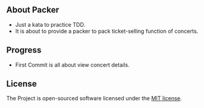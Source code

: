 ## About Packer
- Just a kata to practice TDD. 
- It is about to provide a packer to pack ticket-selling function of concerts.

## Progress 
- First Commit is all about view concert details.


## License

The Project is open-sourced software licensed under the [MIT license](http://opensource.org/licenses/MIT).
